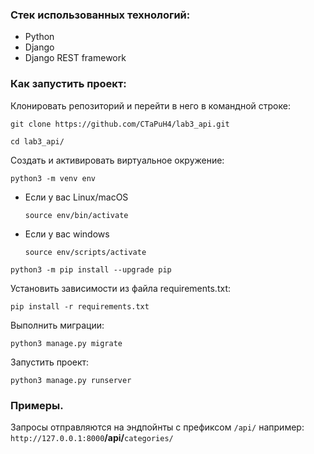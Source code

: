 ### Стек использованных технологий:

* Python
* Django
* Django REST framework

### Как запустить проект:

Клонировать репозиторий и перейти в него в командной строке:

```
git clone https://github.com/CTaPuH4/lab3_api.git
```

```
cd lab3_api/
```

Cоздать и активировать виртуальное окружение:

```
python3 -m venv env
```

* Если у вас Linux/macOS

    ```
    source env/bin/activate
    ```

* Если у вас windows

    ```
    source env/scripts/activate
    ```

```
python3 -m pip install --upgrade pip
```

Установить зависимости из файла requirements.txt:

```
pip install -r requirements.txt
```

Выполнить миграции:

```
python3 manage.py migrate
```

Запустить проект:

```
python3 manage.py runserver
```

### Примеры.
Запросы отправляются на эндпойнты c префиксом ```/api/```  например:
```http://127.0.0.1:8000```**/api/**```categories/```
